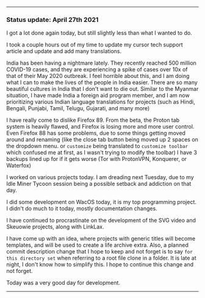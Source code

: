 
***

### Status update: April 27th 2021

I got a lot done again today, but still slightly less than what I wanted to do.

I took a couple hours out of my time to update my cursor tech support article and update and add many translations.

India has been having a nightmare lately. They recently reached 500 million COVID-19 cases, and they are experiencing a spike of cases over 10x of that of their May 2020 outbreak. I feel horrible about this, and I am doing what I can to make the lives of the people in India easier. There are so many beautiful cultures in India that I don't want to die out. Similar to the Myanmar situation, I have made India a foreign aid program member, and I am now prioritizing various Indian language translations for projects (such as Hindi, Bengali, Punjabi, Tamil, Telugu, Gujarati, and many more)

I have really come to dislike Firefox 89. From the beta, the Proton tab system is heavily flawed, and Firefox is losing more and more user control. Even Firefox 88 has some problems, due to some things getting moved around and renaming (like the close tab button being moved up 2 spaces on the dropdown menu. or `customize` being translated to `customize toolbar` which confused me at first, as I wasn't trying to modify the toolbar) I have 3 backups lined up for if it gets worse (Tor with ProtonVPN, Konquerer, or Waterfox)

I worked on various projects today. I am dreading next Tuesday, due to my Idle Miner Tycoon session being a possible setback and addiction on that day.

I did some development on WacOS today, it is my top programming project. I didn't do much to it today, mostly documentation changes.

I have continued to procrastinate on the development of the SVG video and Skeuowie projects, along with LinkLax.

I have come up with an idea, where projects with generic titles will become templates, and will be used to create a life archive extra. Also, a planned commit description change that I hope to keep and not forget is to say `for this directory set` when referring to a root file clone in a folder. It is late at night, I don't know how to simplify this. I hope to continue this change and not forget.

Today was a very good day for development.

***

<!-- Notes for today
1+ Hour of translation {
India support }
Firefox 89 dislike, already not liking Firefox 88 due to some things getting moved around (like the close tab button being moved up 2 spaces on the dropdown menu)
Various projects {
Not looking forward to next Tuesday (Idle Miner Tycoon)
WacOS Development
Procrastination on SVG video and Skeuowie }
Gaming schedules {
Not looking forward to next Tuesday }
Generic project titled projects will now be templates
Anime }
!-->
